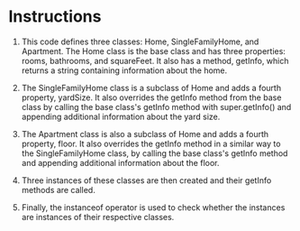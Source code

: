 # Instructions

1. This code defines three classes: Home, SingleFamilyHome, and Apartment. The Home class is the base class and has three properties: rooms, bathrooms, and squareFeet. It also has a method, getInfo, which returns a string containing information about the home.

2. The SingleFamilyHome class is a subclass of Home and adds a fourth property, yardSize. It also overrides the getInfo method from the base class by calling the base class's getInfo method with super.getInfo() and appending additional information about the yard size.

3. The Apartment class is also a subclass of Home and adds a fourth property, floor. It also overrides the getInfo method in a similar way to the SingleFamilyHome class, by calling the base class's getInfo method and appending additional information about the floor.

4. Three instances of these classes are then created and their getInfo methods are called. 

5. Finally, the instanceof operator is used to check whether the instances are instances of their respective classes.